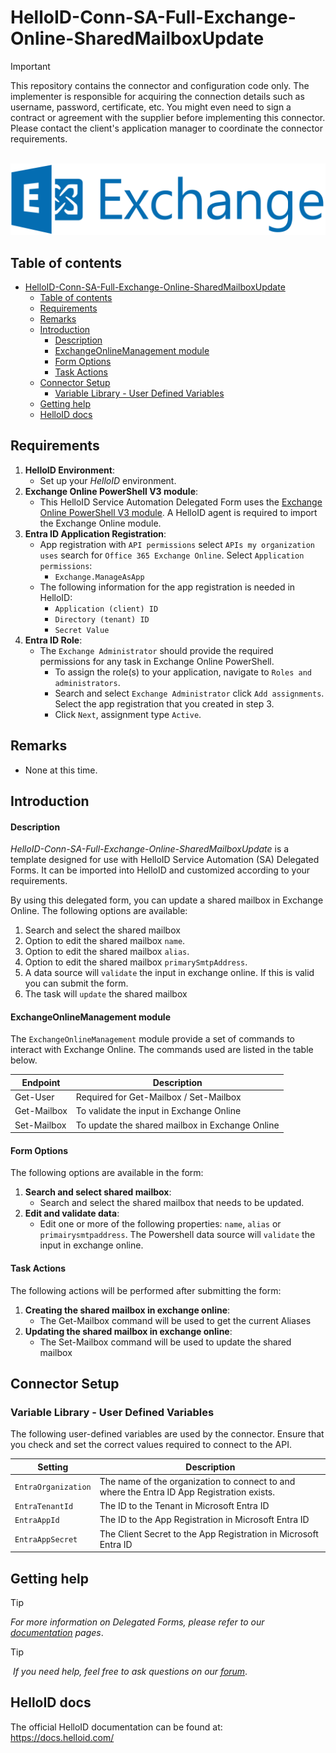 # HelloID-Conn-SA-Full-Exchange-Online-SharedMailboxUpdate

> [!IMPORTANT]
> This repository contains the connector and configuration code only. The implementer is responsible for acquiring the connection details such as username, password, certificate, etc. You might even need to sign a contract or agreement with the supplier before implementing this connector. Please contact the client's application manager to coordinate the connector requirements.

<p align="center">
  <img src="https://github.com/Tools4everBV/HelloID-Conn-SA-Full-Exchange-Online-SharedMailboxUpdate/blob/main/Logo.png?raw=true">
</p>

## Table of contents

- [HelloID-Conn-SA-Full-Exchange-Online-SharedMailboxUpdate](#helloid-conn-sa-full-exchange-online-sharedmailboxupdate)
  - [Table of contents](#table-of-contents)
  - [Requirements](#requirements)
  - [Remarks](#remarks)
  - [Introduction](#introduction)
      - [Description](#description)
      - [ExchangeOnlineManagement module](#exchangeonlinemanagement-module)
      - [Form Options](#form-options)
      - [Task Actions](#task-actions)
  - [Connector Setup](#connector-setup)
    - [Variable Library - User Defined Variables](#variable-library---user-defined-variables)
  - [Getting help](#getting-help)
  - [HelloID docs](#helloid-docs)

## Requirements
1. **HelloID Environment**:
   - Set up your _HelloID_ environment.
2. **Exchange Online PowerShell V3 module**:
   - This HelloID Service Automation Delegated Form uses the [Exchange Online PowerShell V3 module](https://docs.microsoft.com/en-us/powershell/exchange/exchange-online-powershell-v2?view=exchange-ps). A HelloID agent is required to import the Exchange Online module.
3. **Entra ID Application Registration**:
   - App registration with `API permissions` select `APIs my organization uses` search for `Office 365 Exchange Online`. Select `Application permissions`:
     -  `Exchange.ManageAsApp`
   - The following information for the app registration is needed in HelloID:
     - `Application (client) ID`
     - `Directory (tenant) ID`
     - `Secret Value`
4. **Entra ID Role**:
   - The `Exchange Administrator` should provide the required permissions for any task in Exchange Online PowerShell.
     -  To assign the role(s) to your application, navigate to `Roles and administrators`.
     -  Search and select `Exchange Administrator` click `Add assignments`. Select the app registration that you created in step 3.
     -  Click `Next`, assignment type `Active`.

## Remarks
- None at this time.

## Introduction

#### Description
_HelloID-Conn-SA-Full-Exchange-Online-SharedMailboxUpdate_ is a template designed for use with HelloID Service Automation (SA) Delegated Forms. It can be imported into HelloID and customized according to your requirements. 

By using this delegated form, you can update a shared mailbox in Exchange Online. The following options are available:
 1. Search and select the shared mailbox
 2. Option to edit the shared mailbox `name`.
 3. Option to edit the shared mailbox `alias`.
 4. Option to edit the shared mailbox `primarySmtpAddress`.
 5. A data source will `validate` the input in exchange online. If this is valid you can submit the form.
 6. The task will `update` the shared mailbox

#### ExchangeOnlineManagement module
The `ExchangeOnlineManagement` module provide a set of commands to interact with Exchange Online. The commands used are listed in the table below.

| Endpoint    | Description                                     |
| ----------- | ----------------------------------------------- |
| Get-User    | Required for Get-Mailbox / Set-Mailbox          |
| Get-Mailbox | To validate the input in Exchange Online        |
| Set-Mailbox | To update the shared mailbox in Exchange Online |

#### Form Options
The following options are available in the form:

1. **Search and select shared mailbox**:
   - Search and select the shared mailbox that needs to be updated.
2. **Edit and validate data**:
   - Edit one or more of the following properties: `name`, `alias` or `primairysmtpaddress`. The Powershell data source will `validate` the input in exchange online.

#### Task Actions
The following actions will be performed after submitting the form:

1. **Creating the shared mailbox in exchange online**:
   - The Get-Mailbox command will be used to get the current Aliases
2. **Updating the shared mailbox in exchange online**:
   - The Set-Mailbox command will be used to update the shared mailbox

## Connector Setup
### Variable Library - User Defined Variables
The following user-defined variables are used by the connector. Ensure that you check and set the correct values required to connect to the API.

| Setting             | Description                                                                                |
| ------------------- | ------------------------------------------------------------------------------------------ |
| `EntraOrganization` | The name of the organization to connect to and where the Entra ID App Registration exists. |
| `EntraTenantId`     | The ID to the Tenant in Microsoft Entra ID                                                 |
| `EntraAppId`        | The ID to the App Registration in Microsoft Entra ID                                       |
| `EntraAppSecret`    | The Client Secret to the App Registration in Microsoft Entra ID                            |

## Getting help
> [!TIP]
> _For more information on Delegated Forms, please refer to our [documentation](https://docs.helloid.com/en/service-automation/delegated-forms.html) pages_.

> [!TIP]
>  _If you need help, feel free to ask questions on our [forum](https://forum.helloid.com)_.

## HelloID docs
The official HelloID documentation can be found at: https://docs.helloid.com/